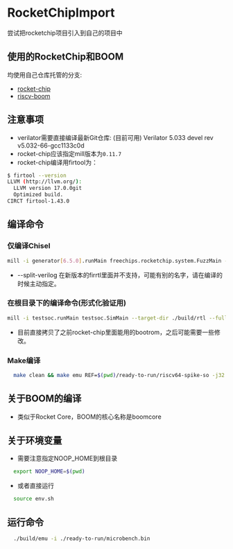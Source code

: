 # RocketChipImport
尝试把rocketchip项目引入到自己的项目中

## 使用的RocketChip和BOOM
均使用自己仓库托管的分支:
- [rocket-chip](https://github.com/SeddonShen/rocket-chip/tree/dev-difftest-boom)
- [riscv-boom](https://github.com/SeddonShen/riscv-boom/tree/dev-difftest)
## 注意事项
- verilator需要直接编译最新Git仓库: (目前可用) Verilator 5.033 devel rev v5.032-66-gcc1133c0d
- rocket-chip应该指定mill版本为`0.11.7`
- rocket-chip编译用firtool为：
```bash
$ firtool --version
LLVM (http://llvm.org/):
  LLVM version 17.0.0git
  Optimized build.
CIRCT firtool-1.43.0
```
## 编译命令
### 仅编译Chisel
```bash
mill -i generator[6.5.0].runMain freechips.rocketchip.system.FuzzMain --target-dir /root/research/rocket-chip/build/rtl --full-stacktrace --split-verilog
```
- --split-verilog 在新版本的firrtl里面并不支持，可能有别的名字，请在编译的时候主动指定。
### 在根目录下的编译命令(形式化验证用)
```bash
mill -i testsoc.runMain testsoc.SimMain --target-dir ./build/rtl --full-stacktrace -X sverilog
```
- 目前直接拷贝了之前rocket-chip里面能用的bootrom，之后可能需要一些修改。

### Make编译
```bash
  make clean && make emu REF=$(pwd)/ready-to-run/riscv64-spike-so -j32 
```

## 关于BOOM的编译
- 类似于Rocket Core，BOOM的核心名称是boomcore

## 关于环境变量
- 需要注意指定NOOP_HOME到根目录
```bash
  export NOOP_HOME=$(pwd)
```
- 或者直接运行
```bash
  source env.sh
```

## 运行命令
```bash
  ./build/emu -i ./ready-to-run/microbench.bin
```